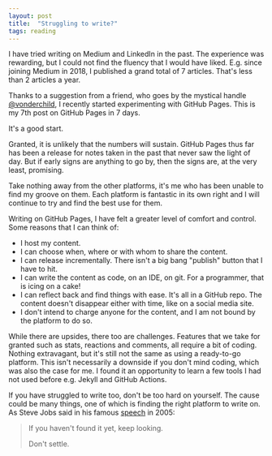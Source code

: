 ```yaml
---
layout: post
title:  "Struggling to write?"
tags: reading
---
```

I have tried writing on Medium and LinkedIn in the past.
The experience was rewarding, but I could not find the fluency that I would have liked.
E.g. since joining Medium in 2018,
I published a grand total of 7 articles.
That's less than 2 articles a year.

Thanks to a suggestion from a friend, who goes by the mystical handle [@vonderchild](https://github.com/vonderchild), I recently started experimenting with GitHub Pages.
This is my 7th post on GitHub Pages in 7 days.

It's a good start.

Granted, it is unlikely that the numbers will sustain.
GitHub Pages thus far has been a release
for notes taken in the past that never saw the light of day.
But if early signs are anything to go by, then the signs are, 
at the very least, promising.

Take nothing away from the other platforms,
it's me who has been unable to find my groove on them.
Each platform is fantastic in its own right 
and I will continue to try and find the best use for them.

Writing on GitHub Pages, I have felt a greater level of comfort and control. Some reasons that I can think of:
- I host my content.
- I can choose when, where or with whom to share the content.
- I can release incrementally. There isn't a big bang "publish" button that I have to hit.
- I can write the content as code, on an IDE, on git. For a programmer, that is icing on a cake!
- I can reflect back and find things with ease. It's all in a GitHub repo. The content doesn't disappear either with time, like on a social media site.
- I don't intend to charge anyone for the content, and I am not bound by the platform to do so.

While there are upsides, there too are challenges.
Features that we take for granted
such as stats, reactions and comments, all require a bit of coding.
Nothing extravagant, but it's still not the same as using a ready-to-go platform.
This isn't necessarily a downside if you don't mind coding,
which was also the case for me.
I found it an opportunity to learn a few tools I had not used before
e.g. Jekyll and GitHub Actions.

If you have struggled to write too, don't be too hard on yourself.
The cause could be many things, one of which is finding the right platform to write on.
As Steve Jobs said in his famous [speech](https://news.stanford.edu/2005/06/12/youve-got-find-love-jobs-says/) in 2005:

> If you haven't found it yet, keep looking.
>
> Don't settle.